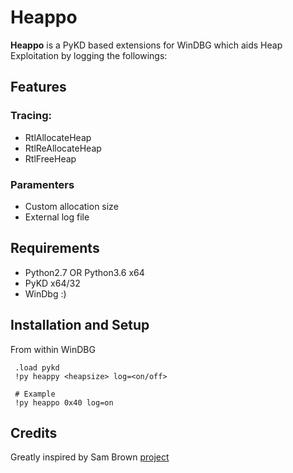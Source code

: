 # Heappo

**Heappo** is a PyKD based extensions for WinDBG which aids Heap Exploitation by logging the followings:

## Features

### Tracing:
  * RtlAllocateHeap
  * RtlReAllocateHeap
  * RtlFreeHeap

### Paramenters
  * Custom allocation size
  * External log file

## Requirements 

* Python2.7 OR Python3.6 x64 
* PyKD x64/32
* WinDbg :)


## Installation and Setup 

From within WinDBG
     
     .load pykd
     !py heappy <heapsize> log=<on/off> 
     
     # Example
     !py heappo 0x40 log=on
   
   
## Credits

Greatly inspired by Sam Brown [project](https://labs.f-secure.com/archive/heap-tracing-with-windbg-and-python)
